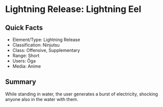 # Lightning Release: Lightning Eel

## Quick Facts
- Element/Type: Lightning Release
- Classification: Ninjutsu
- Class: Offensive, Supplementary
- Range: Short
- Users: Ōga
- Media: Anime

## Summary
While standing in water, the user generates a burst of electricity, shocking anyone also in the water with them.
